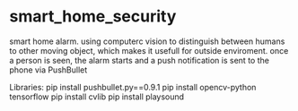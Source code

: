 # smart_home_security
smart home alarm. using computerc vision to distinguish between humans to other moving object, which makes it usefull for outside enviroment. once a person is seen, the alarm starts and a push notification is sent to the phone via PushBullet

Libraries:
pip install pushbullet.py==0.9.1
pip install opencv-python tensorflow
pip install cvlib
pip install playsound
